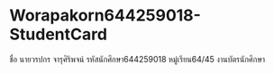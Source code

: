 # Worapakorn644259018-StudentCard
 ชื่อ นายวรปกร จารุศิริพจน์ รหัสนักศึกษา644259018 หมู่เรียน64/45 งานบัตรนักศึกษา

